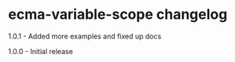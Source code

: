 # ecma-variable-scope changelog
1.0.1 - Added more examples and fixed up docs

1.0.0 - Initial release
